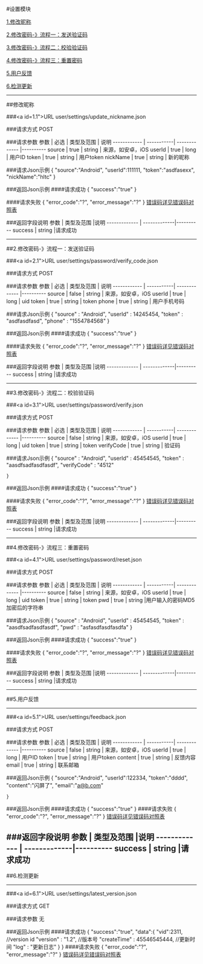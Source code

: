 #设置模块

[1.修改昵称](#1)

[2.修改密码-》流程一：发送验证码](#2)

[3.修改密码-》流程二：校验验证码](#3)

[4.修改密码-》流程三：重置密码](#4)

[5.用户反馈](#5)

[6.检测更新](#6)

---
##<a id="1">修改昵称</a>

###<a id=1.1">URL</a>
user/settings/update_nickname.json

###<a id="1.2">请求方式</a>
POST

###<a id="1.3">请求参数</a>
     参数    | 必选 			| 类型及范围    | 说明
------------ | -----------| ------------- |---------- 
source		| true		| string        | 来源，如安卓，iOS
userId  	| true		| long          | 用户ID
token		| true		| string        | 用户token
nickName	| true		| string	| 新的昵称

###<a id="1.4">请求Json示例</a>
	{
		"source":"Android",
		"userId":111111,
		"token":"asdfasexx",
		"nickName":"hltc"
	}

###<a id="1.5">返回Json示例</a>
####<a id="1.5.1">请求成功</a>
	{
		"success":"true"
	}

####<a id="1.5.2">请求失败</a>
	{
		"error_code":"?",
		"error_message":"?"
	}
[错误码详见错误码对照表](错误码对照表.md)

###<a id="1.1.6">返回字段说明</a>
     参数     	| 类型及范围     |说明
------------- 	| -------------|---------- 
success		| string       |请求成功

---
##<a id="2">2.修改密码-》流程一：发送验证码</a>

###<a id=2.1">URL</a>
user/settings/password/verify_code.json

###<a id="2.2">请求方式</a>
POST

###<a id="1.1.4">请求参数</a>
     参数    | 必选 			| 类型及范围    | 说明
------------ | -----------| ------------- |---------- 
source       | false        | string      | 来源，如安卓，iOS
userId       | true         | long        | uid
token        | true       | string        | token
phone        | true	  | string        | 用户手机号码

###<a id="2.3">请求Json示例</a>
	{
		"source" : "Android",
		"userId" : 14245454,
		"token"  : "asdfasdfasd",
		"phone" : "1554784568"
	}

###<a id="2.4">返回Json示例</a>
####<a id="2.4.1">请求成功</a>
	{
		"success":"true"
	}

####<a id="2.4.2">请求失败</a>
	{
		"error_code":"?",
		"error_message":"?"
	}
[错误码详见错误码对照表](错误码对照表.md)

###<a id="2.4.3">返回字段说明</a>
     参数     	| 类型及范围     |说明
------------- 	| -------------|---------- 
success		| string       |请求成功

---
##<a id="3">3.修改密码-》流程二：校验验证码</a>

###<a id=3.1">URL</a>
user/settings/password/verify.json

###<a id="3.2">请求方式</a>
POST

###<a id="3.3">请求参数</a>
     参数    | 必选 			| 类型及范围    | 说明
------------ | -----------| ------------- |---------- 
source       | false        | string      | 来源，如安卓，iOS
userId       | true       | long          | uid
token        | true     | string        | token
verifyCode   | true	  | string        | 验证码

###<a id="3.4">请求Json示例</a>
	{
		"source" : "Android",
		"userId" : 45454545,
		"token" : "aasdfsadfasdfasdf",
		"verifyCode" : "4512"
		
	}

###<a id="3.5">返回Json示例</a>
####<a id="3.5.1">请求成功</a>
	{
		"success":"true"
	}

####<a id="3.5.2">请求失败</a>
	{
		"error_code":"?",
		"error_message":"?"
	}
[错误码详见错误码对照表](错误码对照表.md)

###<a id="3.5.3">返回字段说明</a>
     参数     	| 类型及范围     |说明
------------- 	| -------------|---------- 
success		| string       |请求成功

---
##<a id="4">4.修改密码-》流程三：重置密码</a>

###<a id=4.1">URL</a>
user/settings/password/reset.json

###<a id="4.2">请求方式</a>
POST

###<a id="4.3">请求参数</a>
     参数    | 必选 			| 类型及范围    | 说明
------------ | -----------| ------------- |---------- 
source       | false        | string      | 来源，如安卓，iOS
userId       | true       | long          | uid
token        | true      | string        | token
pwd          | true	  | string        |用户输入的密码MD5加密后的字符串

###<a id="4.4">请求Json示例</a>
	{
		"source" : "Android",
		"userId" : 45454545,
		"token" : "aasdfsadfasdfasdf",
		"pwd" : "asfasdfasdfasdfa"
	}

###<a id="4.5">返回Json示例</a>
####<a id="4.5.1">请求成功</a>
	{
		"success":"true"
	}

####<a id="4.5.2">请求失败</a>
	{
		"error_code":"?",
		"error_message":"?"
	}
[错误码详见错误码对照表](错误码对照表.md)

###<a id="4.5.3">返回字段说明</a>
     参数     	| 类型及范围     |说明
------------- 	| -------------|---------- 
success		| string       |请求成功

---
##<a id="5">5.用户反馈</a>

-------
###<a id=5.1">URL</a>
user/settings/feedback.json

###<a id="5.2">请求方式</a>
POST

###<a id="5.3">请求参数</a>
     参数    | 必选 			| 类型及范围    | 说明
------------ | -----------| ------------- |---------- 
source		| false		| string        | 来源，如安卓，iOS
userId  	| true		| long          | 用户ID
token		| true		| string        | 用户token
content		| true		| string	| 反馈内容
email		| true		| string	| 联系邮箱

###<a id="5.4">返回Json示例</a>
	{
		"source":"Android",
		"userId":122334,
		"token":"dddd",
		"content":"闪屏了",
		"email":"a@b.com"
		
	}
###<a id="5.5">返回Json示例</a>
####<a id="5.5.1">请求成功</a>
	{
		"success":"true"
	}
####<a id="5.5.2">请求失败</a>
	{
		"error_code":"?",
		"error_message":"?"
	}
[错误码详见错误码对照表](错误码对照表.md)

###<a id="5.6">返回字段说明</a>
     参数     	| 类型及范围     |说明
------------- 	| -------------|---------- 
success		| string       |请求成功
---

##<a id="6">6.检测更新</a>

-------
###<a id=6.1">URL</a>
user/settings/latest_version.json

###<a id="6.2">请求方式</a>
GET

###<a id="6.3">请求参数</a>
无

###<a id="6.4">返回Json示例</a>
####<a id="6.4.1">请求成功</a>
	{
		"success":"true",
		"data":{
		   "vid":2311, //version id
		   "version" : "1.2", //版本号
		   "createTime" : 45546545444, //更新时间
		   "log" : "更新日志"
		}
	}
####<a id="6.4.2">请求失败</a>
	{
		"error_code":"?",
		"error_message":"?"
	}
[错误码详见错误码对照表](错误码对照表.md)
